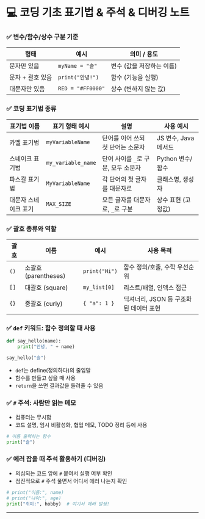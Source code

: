# 💻 코딩 기초 표기법 & 주석 & 디버깅 노트

### ✅ 변수/함수/상수 구분 기준

| 형태 | 예시 | 의미 / 용도 |
| --- | --- | --- |
| 문자만 있음 | `myName = "슬"` | 변수 (값을 저장하는 이름) |
| 문자 + 괄호 있음 | `print("안녕!")` | 함수 (기능을 실행) |
| 대문자만 있음 | `RED = "#FF0000"` | 상수 (변하지 않는 값) |

### ✅ 코딩 표기법 종류

| 표기법 이름 | 표기 형태 예시 | 설명 | 사용 예시 |
| --- | --- | --- | --- |
| 카멜 표기법 | `myVariableName` | 단어를 이어 쓰되 첫 단어는 소문자 | JS 변수, Java 메서드 |
| 스네이크 표기법 | `my_variable_name` | 단어 사이를 `_`로 구분, 모두 소문자 | Python 변수/함수 |
| 파스칼 표기법 | `MyVariableName` | 각 단어의 첫 글자를 대문자로 | 클래스명, 생성자 |
| 대문자 스네이크 표기 | `MAX_SIZE` | 모든 글자를 대문자로, `_`로 구분 | 상수 표현 (고정값) |

### ✅ 괄호 종류와 역할

| 괄호 | 이름 | 예시 | 사용 목적 |
| --- | --- | --- | --- |
| `()` | 소괄호 (parentheses) | `print("Hi")` | 함수 정의/호출, 수학 우선순위 |
| `[]` | 대괄호 (square) | `my_list[0]` | 리스트/배열, 인덱스 접근 |
| `{}` | 중괄호 (curly) | `{ "a": 1 }` | 딕셔너리, JSON 등 구조화된 데이터 표현 |

### ✅ `def` 키워드: 함수 정의할 때 사용

```python
def say_hello(name):
    print("안녕, " + name)

say_hello("슬")

```

- `def`는 define(정의하다)의 줄임말
- 함수를 만들고 싶을 때 사용
- `return`을 쓰면 결과값을 돌려줄 수 있음

### ✅ `#` 주석: 사람만 읽는 메모

- 컴퓨터는 무시함
- 코드 설명, 임시 비활성화, 협업 메모, TODO 정리 등에 사용

```python
# 이름 출력하는 함수
print("슬")

```

### ✅ 에러 잡을 때 주석 활용하기 (디버깅)

- 의심되는 코드 앞에 `#` 붙여서 실행 여부 확인
- 점진적으로 `#` 주석 풀면서 어디서 에러 나는지 확인

```python
# print("이름:", name)
# print("나이:", age)
print("취미:", hobby)  # 여기서 에러 발생!

```

---